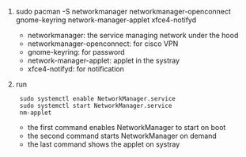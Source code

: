 1. sudo pacman -S networkmanager networkmanager-openconnect gnome-keyring network-manager-applet xfce4-notifyd

    * networkmanager: the service managing network under the hood
    * networkmanager-openconnect: for cisco VPN
    * gnome-keyring: for password
    * network-manager-applet: applet in the systray
    * xfce4-notifyd: for notification

2. run

        sudo systemctl enable NetworkManager.service
        sudo systemctl start NetworkManager.service
        nm-applet

    * the first command enables NetworkManager to start on boot
    * the second command starts NetworkManager on demand
    * the last command shows the applet on systray
